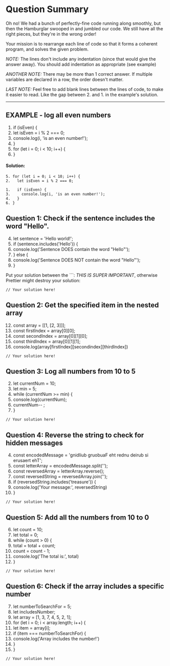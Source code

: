 # Question Summary

Oh no! We had a bunch of perfectly-fine code running along smoothly, but then
the Hamburglar swooped in and jumbled our code. We still have all the right
pieces, but they're in the wrong order!

Your mission is to rearrange each line of code so that it forms a coherent
program, and solves the given problem.

_NOTE:_ The lines don't include any indentation (since that would give the
answer away). You should add indentation as appropriate (see example)

_ANOTHER NOTE:_ There may be more than 1 correct answer. If multiple variables
are declared in a row, the order doesn't matter.

_LAST NOTE:_ Feel free to add blank lines between the lines of code, to make it
easier to read. Like the gap between 2. and 1. in the example's solution.

---

## EXAMPLE - log all even numbers

1. if (isEven) {
2. let isEven = i % 2 === 0;
3. console.log(i, 'is an even number!');
4. }
5. for (let i = 0; i < 10; i++) {
6. }

#### Solution:

```
5. for (let i = 0; i < 10; i++) {
2.   let isEven = i % 2 === 0;

1.   if (isEven) {
3.     console.log(i, 'is an even number!');
4.   }
6. }
```

## Question 1: Check if the sentence includes the word "Hello".

4. let sentence = 'Hello world!';
5. if (sentence.includes('Hello')) {
6. console.log('Sentence DOES contain the word "Hello"');
7. } else {
8. console.log('Sentence DOES NOT contain the word "Hello"');
9. }

Put your solution between the ```:
_THIS IS SUPER IMPORTANT_, otherwise Prettier might destroy your solution:

```
// Your solution here!

```

## Question 2: Get the specified item in the nested array

12. const array = [[1, [2, 3]]];
1. const firstIndex = array[0][0];
1. const secondIndex = array[0][1][0];
1. const thirdIndex = array[0][1][1];
1. console.log(array[firstIndex][secondindex][thirdIndex])

```
// Your solution here!

```

## Question 3: Log all numbers from 10 to 5

2. let currentNum = 10;
3. let min = 5;
4. while (currentNum >= min) {
5. console.log(currentNum);
6. currentNum-- ;
7. }

```
// Your solution here!

```

## Question 4: Reverse the string to check for hidden messages

4. const encodedMessage = 'gnidliub gruobuaF eht rednu deirub si erusaert ehT';
5. const letterArray = encodedMessage.split('');
6. const reversedArray = letterArray.reverse();
7. const reversedString = reversedArray.join('');
8. if (reversedString.includes('treasure')) {
9. console.log('Your message:', reversedString)
10. }

```
// Your solution here!

```

## Question 5: Add all the numbers from 10 to 0

6. let count = 10;
7. let total = 0;
8. while (count > 0) {
9. total = total + count;
10. count = count - 1;
11. console.log('The total is:', total)
12. }

```
// Your solution here!

```

## Question 6: Check if the array includes a specific number

7. let numberToSearchFor = 5;
8. let includesNumber;
9. let array = [1, 3, 7, 4, 5, 2, 1];
10. for (let i = 0; i < array.length; i++) {
11. let item = array[i];
12. if (item === numberToSearchFor) {
13. console.log('Array includes the number!')
14. }
15. }

```
// Your solution here!

```
